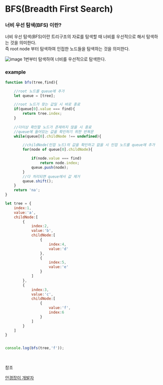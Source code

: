 # BFS(Breadth First Search)

### 너비 우선 탐색(BFS) 이란?
너비 우선 탐색(BFS)이란 트리구조의 자료를 탐색할 때 너비를 우선적으로 해서 탐색하는 것을 의미한다.<br>
즉 root node 부터 탐색하여 인접한 노드들을 탐색하는 것을 의미한다.<br>

![image](https://user-images.githubusercontent.com/62639722/140917995-c0cb3d58-1842-49ff-9dcc-b95fcb15fa0d.png)
1번부터 탐색하여 너비를 우선적으로 탐색한다.

### example
```javascript
function bfs(tree,find){

    //root 노드를 queue에 추가
    let queue = [tree];

    //root 노드가 찾는 값일 시 바로 종료
    if(queue[0].value === find){
        return tree.index;
    }
    
    //더이상 확인할 노드가 존재하지 않을 시 종료
    //queue에 들어있는 값을 확인하기 위한 반복문
    while(queue[0].childNode !== undefined){

        //childNode(인접 노드)의 값을 확인하고 없을 시 인접 노드를 queue에 추가
        for(node of queue[0].childNode){

            if(node.value === find)
                return node.index;
            queue.push(node);
        }
        //다 처리되면 queue에서 값 제거
        queue.shift();
    }
    return 'na';
}

let tree = {
    index:1,
    value:'a',
    childNode:[
        {  
            index:2,
            value:'b',
            childNode:[
                {
                    index:4,
                    value:'d'
                },
                {
                    index:5,
                    value:'e'
                }
            ]
        },
        {  
            index:3,
            value:'c',
            childNode:[
                {
                    value:'f',
                    index:6
                }
            ]
        }
    ] 
}


console.log(bfs(tree,'f'));
```

<br>

참조<br>

[안경잡이 개발자](https://m.blog.naver.com/PostList.naver?blogId=ndb796&categoryNo=128&logCode=0)
